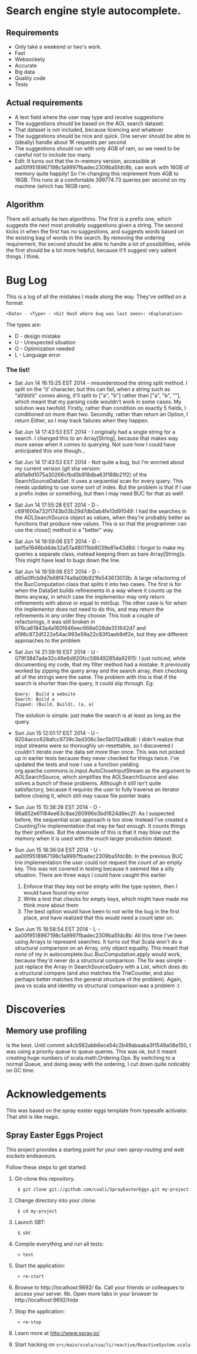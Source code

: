 # Search engine style autocomplete.   
## Requirements

 * Only take a weekend or two's work.
 * Fast
 * Websockety
 * Accurate
 * Big data
 * Quality code
 * Tests

## Actual requirements
 * A text field where the user may type and receive suggestions
 * The suggestions should be based on the AOL search dataset.
 * That dataset is not included, because licencing and whatever
 * The suggestions should be nice and quick. One server should be able to (ideally) handle about 1K requests per second
 * The suggestions should run with only 4GB of ram, so we need to be careful not to include too many.
  * Edit: It turns out that the in-memory version, accessible at aa00f9518967198c1a9997fbadec2309ba5fdc8b, can work
    with 16GB of memory quite happily! So I'm changing this reqirement from 4GB to 16GB.
    This runs at a comfortable 399774.73 queries per second on my machine (which has 16GB ram).

## Algorithm
 There will actually be two algorithms. The first is a prefix one, which suggests the next most probably suggestions given a
string. The second kicks in when the first has no suggestions, and suggests words based on the existing bag of words in the
search. By removing the ordering requirement, the second should be able to handle a lot of possibilities, while the first 
should be a lot more helpful, because it'll suggest very salient things. I think.

# Bug Log
 This is a log of all the mistakes I made along the way. They've settled on a format:
 
    <Date> - <Type> - <Git Hash where bug was last seen>: <Explanation>
 
 The types are:
  
  * D - design mistake
  * U - Unexpected situation
  * O - Optimization needed
  * L - Language error
  
### The list!

  * Sat Jun 14 16:15:25 EST 2014 - misunderstood the string split method. I split on the '\t' character, but this can
    fail, when a string such as "a\t\b\t\t" comes along, it'll split to ["a", "b"] rather than ["a", "b", ""], which
    meant that my parsing code wouldn't work in some cases. My solution was twofold. Firstly, rather than condition on
    exactly 5 fields, I conditioned on more than two. Secondly, rather than return an Option, I return Either, so I
    may track failures when they happen. 
  * Sat Jun 14 17:43:53 EST 2014 - I originally had a single string for a search. I changed this to an Array[String],
    because that makes way more sense when it comes to querying. Not sure how I could have anticipated this one though...
  * Sat Jun 14 17:43:53 EST 2014 - Not quite a bug, but I'm worried about my current version (git sha version: 
    afd1a9d1075a30266cfbd0b918dba63f188b21f2) of the SearchSourceDataSet. It uses a sequential scan for every query.
    This needs updating to use some sort of index. But the problem is that if I use a prefix index or something, but 
    then I may need BUC for that as well!
  * Sat Jun 14 17:55:28 EST 2014 - D - c691600a732f1743b03b29d7db0ab4fe13d91049: I had the searches in the AOLSearchSource
    object as values, when they're probably better as functions that produce new values. This is so that the programmer
    can use the close() method in a "better" way.
  * Sat Jun 14 19:59:06 EST 2014 - D - bef5e1646bd4de32a57a48011bb8039e81e43d8d: I forgot to make my queries a separate
    class, instead keeping them as bare Array[String]s. This might have lead to bugs down the line.
  * Sat Jun 14 19:59:06 EST 2014 - D - d65e0ffcb9d7b68f474a9a09b921fe543613013b: A large refactoring of the BucComputation
    class that splits it into two cases. The first is for when the DataSet builds refinements in a way where it
    counts up the items anyway, in which case the implementor may only return refinements with above or equal to minSup.
    The other case is for when the implementor does not need to do this, and may return the refinements in any order
    they choose. This took a couple of refactorings, it was still broken in 976ca61843a4a160f646eec666e028de351642d7
    and a198c872df222e54ac993e59a22c83f0aeb9df2e, but they are different approaches to the problem
  * Sat Jun 14 21:39:16 EST 2014 - U - 079f3847a4e32c46e6d920fcc58649285da92915: I just noticed, while documenting
    my code, that my filter method had a mistake. It previously worked by zipping the query array and the search
    array, then checking all of the strings were the same. The problem with this is that if the search is shorter 
    than the query, it could slip through. Eg:
        
        Query:  Build a website
        Search: Build a
        Zipped: (Build, Build), (a, a)
    
    The solution is simple: just make the search is at least as long as the query.
  * Sun Jun 15 12:01:17 EST 2014 - U - 9204accc628afcc9739c3ad306c3ec5b012ad8d6: I didn't realize that input streams 
    were so thoroughly un-resettable, so I discovered I couldn't iterate over the data set more than once. This was
    not picked up in earlier tests because they never checked for things twice. I've updated the tests and now I
    use a function yielding org.apache.commons.io.input.AutoCloseInputStream as the argument to AOLSearchSource, 
    which simplifies the AOLSearchSource and also solves a bunch of these problems. Although it still isn't quite 
    satisfactory, because it requires the user to fully traverse an iterator before closing it, which still may
    cause file pointer leaks
  * Sun Jun 15 15:38:26 EST 2014 - O - 96a852e61184ee63c8ae260996e3bd1624d9ec2f: As I suspected before, the sequential 
    scan approach is too slow. Instead I've created a CountingTrie implementation that may be fast enough. It counts
    things by their prefixes. But the downside of this is that it may blow out the memory when it is used with the 
    much larger production dataset.
  * Sun Jun 15 18:36:04 EST 2014 - U - aa00f9518967198c1a9997fbadec2309ba5fdc8b: In the previous BUC trie implementation
    the user could not request the count of an empty key. This was not covered in testing because it seemed like
    a silly situation. There are three ways I could have caught this earlier
        
    1. Enforce that they key not be empty with the type system, then I would have found my error
    2. Write a test that checks for empty keys, which might have made me think more about them
    3. The best option would have been to not write the bug in the first place, and have realized
       that this would need a count later on.
       
  * Sun Jun 15 18:58:54 EST 2014 - L - aa00f9518967198c1a9997fbadec2309ba5fdc8b: All this time I've been using Arrays
    to represent searches. It turns out that Scala won't do a structural comparison on an Array, only object equality.
    This meant that *none* of my in autocomplete.buc.BucComputation.apply would work, because they'd never do a 
    structural comparison. The fix was simple - just replace the Array in SearchSourceQuery with a List, which does
    do a structural compare (and also matches the TrieCounter, and also perhaps better matches the general structure
    of the problem). Again, java vs scala and identity vs structural comparison was a problem :(

# Discoveries
## Memory use profiling
Is the best. Until commit a4cb562abb6ece54c2b49abaaba3f1548a08e150, I was using a priority queue to queue queries.
This was ok, but it meant creating huge numbers of scala.math.Ordering.Ops. By switching to a normal Queue, and doing
away with the ordering, I cut down quite noticably on GC time.
    

# Acknowledgements
This was based on the spray easter eggs template from typesafe activator. That shit is like magic.
## Spray Easter Eggs Project

This project provides a starting point for your own _spray-routing_
and _web sockets_ endeavours.

Follow these steps to get started:

1. Git-clone this repository.

        $ git clone git://github.com/cuali/SprayEasterEggs.git my-project

2. Change directory into your clone:

        $ cd my-project

3. Launch SBT:

        $ sbt

4. Compile everything and run all tests:

        > test

5. Start the application:

        > re-start

6. Browse to http://localhost:9692/
6a. Call your friends or colleagues to access your server.
6b. Open more tabs in your browser to http://localhost:9692/hide

7. Stop the application:

        > re-stop

8. Learn more at http://www.spray.io/

9. Start hacking on `src/main/scala/cua/li/reactive/ReactiveSystem.scala`
